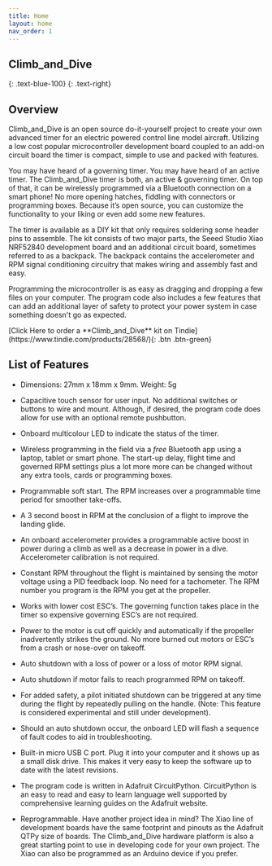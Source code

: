```yaml
---
title: Home
layout: home
nav_order: 1
---
```


## **Climb_and_Dive** ##
{: .text-blue-100}
{: .text-right}

## Overview ##

Climb_and_Dive is an open source do-it-yourself project to create your own advanced timer for an electric powered control line model aircraft.  Utilizing a low cost popular microcontroller development board coupled to an add-on circuit board the timer is compact, simple to use and packed with features.

You may have heard of a governing timer.  You may have heard of an active timer.  The Climb_and_Dive timer is both, an active & governing timer.  On top of that, it can be wirelessly programmed via a Bluetooth connection on a smart phone!  No more opening hatches, fiddling with connectors or programming boxes.  Because it’s open source, you can customize the functionality to your liking or even add some new features.

The timer is available as a DIY kit that only requires soldering some header pins to assemble.  The kit consists of two major parts, the Seeed Studio Xiao NRF52840 development board and an additional circuit board, sometimes referred to as a backpack. The backpack contains the accelerometer and RPM signal conditioning circuitry that makes wiring and assembly fast and easy.

Programming the microcontroller is as easy as dragging and dropping a few files on your computer.  The program code also includes a few features that can add an additional layer of safety to protect your power system in case something doesn't go as expected.

<span class="fs-6">
[Click Here to order a **Climb_and_Dive** kit on Tindie](https://www.tindie.com/products/28568/){: .btn .btn-green}
</span>

## List of Features ##

- Dimensions: 27mm x 18mm x 9mm.  Weight: 5g

- Capacitive touch sensor for user input.  No additional switches or buttons to wire and mount.  Although, if desired, the program code does allow for use with an optional remote pushbutton.

- Onboard multicolour LED to indicate the status of the timer.

- Wireless programming in the field via a *free* Bluetooth app using a laptop, tablet or smart phone. The start-up delay, flight time and governed RPM settings plus a lot more more can be changed without any extra tools, cards or programming boxes.

- Programmable soft start.  The RPM increases over a programmable time period for smoother take-offs.

- A 3 second boost in RPM at the conclusion of a flight to improve the landing glide.

- An onboard accelerometer provides a programmable active boost in power during a climb as well as a decrease in power in a dive.  Accelerometer calibration is not required.

- Constant RPM throughout the flight is maintained by sensing the motor voltage using a PID feedback loop.  No need for a tachometer.  The RPM number you program is the RPM you get at the propeller.

- Works with lower cost ESC’s.  The governing function takes place in the timer so expensive governing ESC’s are not required.

- Power to the motor is cut off quickly and automatically if the propeller inadvertently strikes the ground.  No more burned out motors or ESC’s from a crash or nose-over on takeoff.

- Auto shutdown with a loss of power or a loss of motor RPM signal.

- Auto shutdown if motor fails to reach programmed RPM on takeoff.

- For added safety, a pilot initiated shutdown can be triggered at any time during the flight by repeatedly pulling on the handle.  (Note: This feature is considered experimental and still under development).

- Should an auto shutdown occur, the onboard LED will flash a sequence of fault codes to aid in troubleshooting.

- Built-in micro USB C port.  Plug it into your computer and it shows up as a small disk drive.   This makes it very easy to keep the software up to date with the latest revisions.

- The program code is written in Adafruit CircuitPython.  CircuitPython is an easy to read and easy to learn language well supported by comprehensive learning guides on the Adafruit website.

- Reprogrammable.  Have another project idea in mind?  The Xiao line of development boards have the same footprint and pinouts as the Adafruit QTPy size of boards.  The Climb_and_Dive hardware platform is also a great starting point to use in developing code for your own project.  The Xiao can also be programmed as an Arduino device if you prefer.
